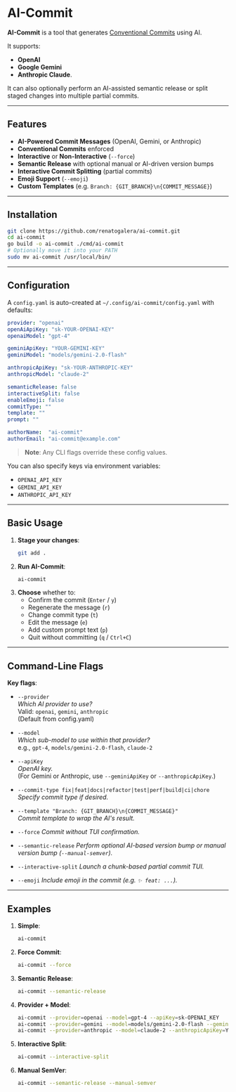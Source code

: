 # AI-Commit

**AI-Commit** is a tool that generates [Conventional Commits](https://www.conventionalcommits.org/) using AI. 

It supports:
- **OpenAI**
- **Google Gemini**
- **Anthropic Claude**.

It can also optionally perform an AI-assisted semantic release or split staged changes into multiple partial commits.

---

## Features

- **AI-Powered Commit Messages** (OpenAI, Gemini, or Anthropic)
- **Conventional Commits** enforced
- **Interactive** or **Non-Interactive** (`--force`)
- **Semantic Release** with optional manual or AI-driven version bumps
- **Interactive Commit Splitting** (partial commits)
- **Emoji Support** (`--emoji`)
- **Custom Templates** (e.g. `Branch: {GIT_BRANCH}\n{COMMIT_MESSAGE}`)

---

## Installation

```bash
git clone https://github.com/renatogalera/ai-commit.git
cd ai-commit
go build -o ai-commit ./cmd/ai-commit
# Optionally move it into your PATH
sudo mv ai-commit /usr/local/bin/
```

---

## Configuration

A `config.yaml` is auto-created at `~/.config/ai-commit/config.yaml` with defaults:

```yaml
provider: "openai"
openAiApiKey: "sk-YOUR-OPENAI-KEY"
openaiModel: "gpt-4"

geminiApiKey: "YOUR-GEMINI-KEY"
geminiModel: "models/gemini-2.0-flash"

anthropicApiKey: "sk-YOUR-ANTHROPIC-KEY"
anthropicModel: "claude-2"

semanticRelease: false
interactiveSplit: false
enableEmoji: false
commitType: ""
template: ""
prompt: ""

authorName:  "ai-commit"
authorEmail: "ai-commit@example.com"
```

> **Note**: Any CLI flags override these config values.

You can also specify keys via environment variables:
- `OPENAI_API_KEY`
- `GEMINI_API_KEY`
- `ANTHROPIC_API_KEY`

---

## Basic Usage

1. **Stage your changes**:
   ```bash
   git add .
   ```
2. **Run AI-Commit**:
   ```bash
   ai-commit
   ```
3. **Choose** whether to:
   - Confirm the commit (`Enter` / `y`)
   - Regenerate the message (`r`)
   - Change commit type (`t`)
   - Edit the message (`e`)
   - Add custom prompt text (`p`)
   - Quit without committing (`q` / `Ctrl+C`)

---

## Command-Line Flags

**Key flags**:
- `--provider`  
  *Which AI provider to use?*  
  Valid: `openai`, `gemini`, `anthropic`  
  (Default from config.yaml)

- `--model`  
  *Which sub-model to use within that provider?*  
  e.g., `gpt-4`, `models/gemini-2.0-flash`, `claude-2`

- `--apiKey`  
  *OpenAI key.*  
  (For Gemini or Anthropic, use `--geminiApiKey` or `--anthropicApiKey`.)

- `--commit-type fix|feat|docs|refactor|test|perf|build|ci|chore`
  *Specify commit type if desired.*

- `--template "Branch: {GIT_BRANCH}\n{COMMIT_MESSAGE}"`  
  *Commit template to wrap the AI's result.*

- `--force`
  *Commit without TUI confirmation.*

- `--semantic-release`
  *Perform optional AI-based version bump or manual version bump (`--manual-semver`).*

- `--interactive-split`
  *Launch a chunk-based partial commit TUI.*

- `--emoji`
  *Include emoji in the commit (e.g. `✨ feat: ...`).*

---

## Examples

1. **Simple**:
   ```bash
   ai-commit
   ```
2. **Force Commit**:
   ```bash
   ai-commit --force
   ```
3. **Semantic Release**:
   ```bash
   ai-commit --semantic-release
   ```
4. **Provider + Model**:
   ```bash
   ai-commit --provider=openai --model=gpt-4 --apiKey=sk-OPENAI_KEY
   ai-commit --provider=gemini --model=models/gemini-2.0-flash --geminiApiKey=YOUR_GEMINI_KEY
   ai-commit --provider=anthropic --model=claude-2 --anthropicApiKey=YOUR_ANTHROPIC_KEY
   ```
5. **Interactive Split**:
   ```bash
   ai-commit --interactive-split
   ```
6. **Manual SemVer**:
   ```bash
   ai-commit --semantic-release --manual-semver
   ```